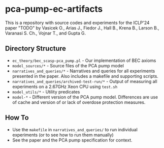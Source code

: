 # pca-pump-ec-artifacts

This is a repository with source codes and experiments for the ICLP'24 paper "TODO" by Vasicek O., Arias J., Fiedor J.,
Hall B., Krena B., Larson B., Varanasi S. Ch., Vojnar T., and Gupta G.

## Directory Structure
- `ec_theory/bec_scasp-pca_pump.pl`            - Our implementation of BEC axioms
- `model_sources/*`                            - Source files of the PCA pump model
- `narratives_and_queries/*`                   - Narratives and queries for all experiments presented in the paper.
                                                 Also includes a makefile and supporting scripts.
- `narratives_and_queries/archived-test-run/*` - Output of measuring all experiments on a 2.67GHz Xeon CPU using `test.sh`
- `model_utils/*`                              - Utility predicates
- `model-*`                                    - Different version of the PCA pump model. Differences are use of cache
                                                 and version of or lack of overdose protection measures.

## How To
- Use the `makefile` in `narratives_and_queries/` to run individual experiments (or to see how to run them manually)
- See the paper and the PCA pump specification for context.
